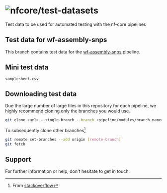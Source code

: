 # ![nfcore/test-datasets](docs/images/test-datasets_logo.png)
Test data to be used for automated testing with the nf-core pipelines

## Test data for wf-assembly-snps

This branch contains test data for the [wf-assembly-snps](https://github.com/bacterial-genomics/wf-assembly-snps) pipeline.

## Mini test data
`samplesheet.csv`

## Downloading test data

Due the large number of large files in this repository for each pipeline, we highly recommend cloning only the branches you would use.

```bash
git clone <url> --single-branch --branch <pipeline/modules/branch_name>
```

To subsequently clone other branches[^1]

```bash
git remote set-branches --add origin [remote-branch]
git fetch
```

## Support

For further information or help, don't hesitate to get in touch.

[^1]: From [stackoverflow](https://stackoverflow.com/a/60846265/11502856)
